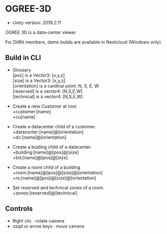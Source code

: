 # OGREE-3D

- Unity version: *2019.2.11*

OGREE 3D is a data-center viewer

For DitRit members, demo builds are available in Nextcloud (Windows only).

## Build in CLI

- Glossary  
[pos] is a Vector3: [x,y,z]  
[size] is a Vector3: [x,y,z]  
[orientation] is a cardinal point: N, S, E, W  
[reserved] is a vector4: [N,S,E,W]  
[technical] is a vector4: [N,S,E,W]  

- Create a new Customer at root.  
+customer:[name]  
+cu[name]

- Create a datacenter child of a customer.  
+datacenter:[name]@[orientation]  
+dc:[name]@[orientation]

- Create a buiding child of a datacenter.  
+building:[name]@[pos]@[size]  
+bd:[name]@[pos]@[size]

- Create a room child of a building  
+room:[name]@[pos]@[size]@[orientation]  
+ro:[name]@[pos]@[size]@[orientation]

- Set reserved and technical zones of a room.  
+zones:[reserved]@[technical]


## Controls
- Right clic : rotate camera
- zsqd or arrow keys : move camera
